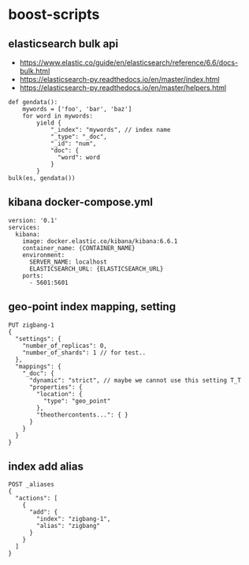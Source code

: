 # boost-scripts

## elasticsearch bulk api
- https://www.elastic.co/guide/en/elasticsearch/reference/6.6/docs-bulk.html
- https://elasticsearch-py.readthedocs.io/en/master/index.html
- https://elasticsearch-py.readthedocs.io/en/master/helpers.html

```
def gendata():
    mywords = ['foo', 'bar', 'baz']
    for word in mywords:
        yield {
            "_index": "mywords", // index name
            "_type": "_doc",
            "_id": "num",
            "doc": {
              "word": word
            }
        }
bulk(es, gendata())
```

## kibana docker-compose.yml

```
version: '0.1'
services:
  kibana:
    image: docker.elastic.co/kibana/kibana:6.6.1
    container_name: {CONTAINER_NAME}
    environment:
      SERVER_NAME: localhost
      ELASTICSEARCH_URL: {ELASTICSEARCH_URL}
    ports:
      - 5601:5601
```

## geo-point index mapping, setting

```
PUT zigbang-1
{
  "settings": {
    "number_of_replicas": 0,
    "number_of_shards": 1 // for test..
  },
  "mappings": {
    "_doc": {
      "dynamic": "strict", // maybe we cannot use this setting T_T
      "properties": {
        "location": {
          "type": "geo_point"
        },
        "theothercontents...": { }
      }
    }
  }
}
```

## index add alias

```
POST _aliases
{
  "actions": [
    {
      "add": {
        "index": "zigbang-1",
        "alias": "zigbang"
      }
    }
  ]
}
```
